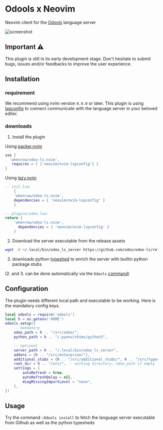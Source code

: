 # Odools x Neovim

Neovim client for the [Odools](https://github.com/odoo/odoo-ls) language server

![screenshot](https://i.imgur.com/wuqsF9q.png)

## Important ⚠️
This plugin is still in its early development stage. Don't hesitate to submit bugs, issues and/or
feedbacks to improve the user experience.

## Installation
### requirement
We recommend using nvim version `0.9.0` or later. This plugin is using
[lspconfig](https://github.com/neovim/nvim-lspconfig) to connect communicate with the language
server in your beloved editor.

### downloads
 1. Install the plugin

Using [packer.nvim](https://github.com/wbthomason/packer.nvim)

```lua
use {
  'whenrow/odoo-ls.nvim',
   requires = { {'neovim/nvim-lspconfig'} }
}
```

Using [lazy.nvim](https://github.com/folke/lazy.nvim)

```lua
-- init.lua:
    {
    'whenrow/odoo-ls.nvim',
    dependencies = { 'neovim/nvim-lspconfig' }
    }

-- plugins/odoo.lua:
return {
    'whenrow/odoo-ls.nvim',
      dependencies = { 'neovim/nvim-lspconfig' }
    }
```

 2. Download the server executable from the release assets
 ```bash
 wget -O ~/.local/bin/odoo_ls_server https://github.com/odoo/odoo-ls/releases/download/0.4.0/odoo_ls_server
 ```

 3. downloads python [typeshed](https://github.com/python/typeshed) to enrich the server with builtin python package stubs

 (2. and 3. can be done automatically via the `Odools` [command](https://github.com/Whenrow/odoo-ls.nvim#usage))


## Configuration
The plugin needs different local path and executable to be working. Here is the mandatory config
keys.

```lua
local odools = require('odools')
local h = os.getenv('HOME')
odools.setup({
    -- mandatory
    odoo_path = h .. "/src/odoo/",
    python_path = h .. "/.pyenv/shims/python3",

    -- optional
    server_path = h .. "/.local/bin/odoo_ls_server",
    addons = {h .. "/src/enterprise/"},
    additional_stubs = {h .. "/src/additional_stubs/", h .. "/src/typeshed/stubs"},
    root_dir = h .. "/src/", -- working directory, odoo_path if empty
    settings = {
        autoRefresh = true,
        autoRefreshDelay = nil,
        diagMissingImportLevel = "none",
    },
})
```

## Usage
Try the command `:Odools install` to fetch the language server executable from Github as well as the
python typesheds

